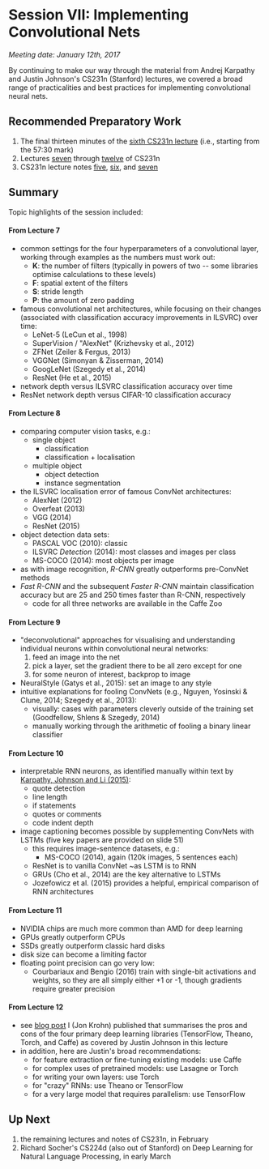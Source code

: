 # Session VII: Implementing Convolutional Nets

*Meeting date: January 12th, 2017*

By continuing to make our way through the material from Andrej Karpathy and Justin Johnson's CS231n (Stanford) lectures, we covered a broad range of practicalities and best practices for implementing convolutional neural nets. 

## Recommended Preparatory Work

1. The final thirteen minutes of the [sixth CS231n lecture](https://www.youtube.com/watch?v=KaR4lIdI1MQ&index=1&list=LLup-fnSNRaByeuXOWqfnykw) (i.e., starting from the 57:30 mark)
2. Lectures [seven](https://www.youtube.com/watch?v=AQirPKrAyDg) through [twelve](https://www.youtube.com/watch?v=XgFlBsl0Lq4) of CS231n 
3. CS231n lecture notes [five](http://cs231n.github.io/neural-networks-1/), [six](http://cs231n.github.io/neural-networks-2/), and [seven](http://cs231n.github.io/neural-networks-3/)

## Summary

Topic highlights of the session included: 

#### From Lecture 7

* common settings for the four hyperparameters of a convolutional layer, working through examples as the numbers must work out:
	* **K**: the number of filters (typically in powers of two -- some libraries optimise calculations to these levels)
	* **F**: spatial extent of the filters
	* **S**: stride length
	* **P**: the amount of zero padding
* famous convolutional net architectures, while focusing on their changes (associated with classification accuracy improvements in ILSVRC) over time: 
	* LeNet-5 (LeCun et al., 1998)
	* SuperVision / "AlexNet" (Krizhevsky et al., 2012)
	* ZFNet (Zeiler & Fergus, 2013)
	* VGGNet (Simonyan & Zisserman, 2014)
	* GoogLeNet (Szegedy et al., 2014)
	* ResNet (He et al., 2015)
* network depth versus ILSVRC classification accuracy over time
* ResNet network depth versus CIFAR-10 classification accuracy

#### From Lecture 8

* comparing computer vision tasks, e.g.: 
	* single object
		* classification
		* classification + localisation
	* multiple object
		* object detection
		* instance segmentation
* the ILSVRC localisation error of famous ConvNet architectures: 
	* AlexNet (2012)
	* Overfeat (2013)
	* VGG (2014)
	* ResNet (2015)
* object detection data sets: 
	* PASCAL VOC (2010): classic
	* ILSVRC *Detection* (2014): most classes and images per class
	* MS-COCO (2014): most objects per image
* as with image recognition, *R-CNN* greatly outperforms pre-ConvNet methods
* *Fast R-CNN* and the subsequent *Faster R-CNN* maintain classification accuracy but are 25 and 250 times faster than R-CNN, respectively
	* code for all three networks are available in the Caffe Zoo
	
#### From Lecture 9

* "deconvolutional" approaches for visualising and understanding individual neurons within convolutional neural networks: 
	1. feed an image into the net
	2. pick a layer, set the gradient there to be all zero except for one
	3. for some neuron of interest, backprop to image
* NeuralStyle (Gatys et al., 2015): set an image to any style
* intuitive explanations for fooling ConvNets (e.g., Nguyen, Yosinski & Clune, 2014; Szegedy et al., 2013):
	* visually: cases with parameters cleverly outside of the training set (Goodfellow, Shlens & Szegedy, 2014)
	* manually working through the arithmetic of fooling a binary linear classifier
	
#### From Lecture 10

* interpretable RNN neurons, as identified manually within text by [Karpathy, Johnson and Li (2015)](https://arxiv.org/abs/1506.02078):
	* quote detection 
	* line length 
	* if statements 
	* quotes or comments
	* code indent depth
* image captioning becomes possible by supplementing ConvNets with LSTMs (five key papers are provided on slide 51)
	* this requires image-sentence datasets, e.g.:
		* MS-COCO (2014), again (120k images, 5 sentences each)
	* ResNet is to vanilla ConvNet ~as LSTM is to RNN
	* GRUs (Cho et al., 2014) are the key alternative to LSTMs
	* Jozefowicz et al. (2015) provides a helpful, empirical comparison of RNN architectures
	
#### From Lecture 11

* NVIDIA chips are much more common than AMD for deep learning
* GPUs greatly outperform CPUs
* SSDs greatly outperform classic hard disks
* disk size can become a limiting factor
* floating point precision can go very low:
	* Courbariaux and Bengio (2016) train with single-bit activations and weights, so they are all simply either +1 or -1, though gradients require greater precision
	
#### From Lecture 12

* see [blog post](https://insights.untapt.com/fundamental-deep-learning-code-in-tflearn-keras-theano-and-tensorflow-66be10a03227) I (Jon Krohn) published that summarises the pros and cons of the four primary deep learning libraries (TensorFlow, Theano, Torch, and Caffe) as covered by Justin Johnson in this lecture
* in addition, here are Justin's broad recommendations: 
	* for feature extraction or fine-tuning existing models: use Caffe
	* for complex uses of pretrained models: use Lasagne or Torch
	* for writing your own layers: use Torch
	* for "crazy" RNNs: use Theano or TensorFlow
	* for a very large model that requires parallelism: use TensorFlow

## Up Next

1. the remaining lectures and notes of CS231n, in February
1. Richard Socher's CS224d (also out of Stanford) on Deep Learning for Natural Language Processing, in early March
